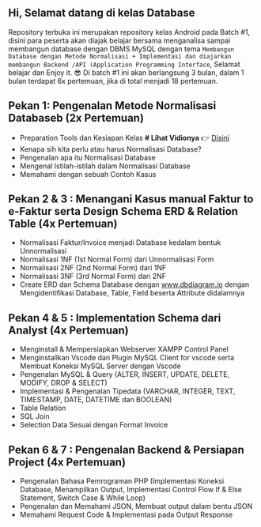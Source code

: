 ## Hi, Selamat datang di kelas Database
Repository terbuka ini merupakan repository kelas Android pada Batch #1, disini para peserta akan diajak belajar bersama menganalisa sampai membangun database dengan DBMS MySQL dengan tema `Membangun Database dengan Metode Normalisasi + Implementasi dan diajarkan membangun Backend /API (Application Programming Interface`, Selamat belajar dan Enjoy it. 😎 Di batch #1 ini akan berlangsung 3 bulan, dalam 1 bulan terdapat 6x pertemuan, jika di total menjadi 18 pertemuan.

## Pekan 1: Pengenalan Metode Normalisasi Databaseb (2x Pertemuan)

* Preparation Tools dan Kesiapan Kelas <b># Lihat Vidionya</b> 👉 <a href="https://drive.google.com/file/d/1Nyc5zSFFALA13Vms3zvIDSER9A9ED8Jh/view?usp=sharing">Disini</a>
* Kenapa sih kita perlu atau harus Normalisasi Database?
* Pengenalan apa itu Normalisasi Database
* Mengenal Istilah-istilah dalam Normalisasi Database
* Memahami dengan sebuah Contoh Kasus

## Pekan 2 & 3 : Menangani Kasus manual Faktur to e-Faktur serta Design Schema ERD & Relation Table (4x Pertemuan)

* Normalisasi Faktur/Invoice menjadi Database kedalam bentuk Unnormalisasi
* Normalisasi 1NF (1st Normal Form) dari Unnormalisasi Form
* Normalisasi 2NF (2nd Normal Form) dari 1NF
* Normalisasi 3NF (3rd Normal Form) dari 2NF
* Create ERD dan Schema Database dengan www.dbdiagram.io dengan Mengidentifikasi Database, Table, Field beserta Attribute didalamnya

## Pekan 4 & 5 : Implementation Schema dari Analyst (4x Pertemuan)

* Menginstall & Mempersiapkan Webserver XAMPP Control Panel
* Menginstallkan Vscode dan Plugin MySQL Client for vscode serta Membuat Koneksi MySQL Server dengan Vscode
* Pengenalan MySQL & Query (ALTER, INSERT, UPDATE, DELETE, MODIFY, DROP & SELECT)
* Implementasi & Pengenalan Tipedata (VARCHAR, INTEGER, TEXT, TIMESTAMP, DATE, DATETIME dan BOOLEAN)
* Table Relation
* SQL Join
* Selection Data Sesuai dengan Format Invoice

## Pekan 6 & 7 : Pengenalan Backend & Persiapan Project (4x Pertemuan)
* Pengenalan Bahasa Pemrograman PHP (Implementasi Koneksi Database, Menampilkan Output, Implementasi Control Flow If & Else Statement, Switch Case & While Loop)
* Pengenalan dan Memahami JSON, Membuat output dalam bentu JSON
* Memahami Request Code & Implementasi pada Output Response
